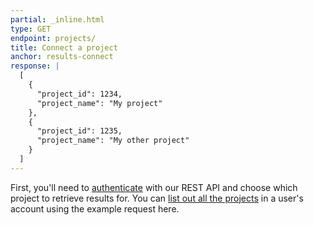 ```yaml
---
partial: _inline.html
type: GET
endpoint: projects/
title: Connect a project
anchor: results-connect
response: |
  [
    {
      "project_id": 1234,
      "project_name": "My project"
    },
    {
      "project_id": 1235,
      "project_name": "My other project"
    }
  ]
---
```


First, you'll need to [authenticate](/rest/reference/index.html#authentication) with our REST API and choose which project to retrieve results for.  You can [list out all the projects](/rest/reference/index.html#list-projects) in a user's account using the example request here.
